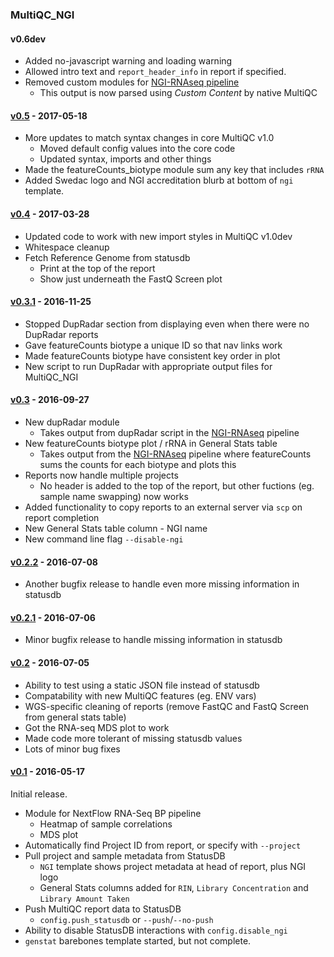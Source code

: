 ### MultiQC_NGI

#### v0.6dev
* Added no-javascript warning and loading warning
* Allowed intro text and `report_header_info` in report if specified.
* Removed custom modules for [NGI-RNAseq pipeline](https://github.com/SciLifeLab/NGI-RNAseq)
  * This output is now parsed using _Custom Content_ by native MultiQC

#### [v0.5](https://github.com/ewels/MultiQC_NGI/releases/tag/v0.5) - 2017-05-18
* More updates to match syntax changes in core MultiQC v1.0
  * Moved default config values into the core code
  * Updated syntax, imports and other things
* Made the featureCounts_biotype module sum any key that includes `rRNA`
* Added Swedac logo and NGI accreditation blurb at bottom of `ngi` template.

#### [v0.4](https://github.com/ewels/MultiQC_NGI/releases/tag/v0.4) - 2017-03-28
* Updated code to work with new import styles in MultiQC v1.0dev
* Whitespace cleanup
* Fetch Reference Genome from statusdb
  * Print at the top of the report
  * Show just underneath the FastQ Screen plot

#### [v0.3.1](https://github.com/ewels/MultiQC_NGI/releases/tag/v0.3.1) - 2016-11-25
* Stopped DupRadar section from displaying even when there were no DupRadar reports
* Gave featureCounts biotype a unique ID so that nav links work
* Made featureCounts biotype have consistent key order in plot
* New script to run DupRadar with appropriate output files for MultiQC_NGI

#### [v0.3](https://github.com/ewels/MultiQC_NGI/releases/tag/v0.3) - 2016-09-27
* New dupRadar module
  * Takes output from dupRadar script in the [NGI-RNAseq](https://github.com/SciLifeLab/NGI-RNAseq/) pipeline
* New featureCounts biotype plot / rRNA in General Stats table
  * Takes output from the [NGI-RNAseq](https://github.com/SciLifeLab/NGI-RNAseq/) pipeline
    where featureCounts sums the counts for each biotype and plots this
* Reports now handle multiple projects
  * No header is added to the top of the report, but other fuctions (eg. sample name swapping) now works
* Added functionality to copy reports to an external server via `scp` on report completion
* New General Stats table column - NGI name
* New command line flag `--disable-ngi`

#### [v0.2.2](https://github.com/ewels/MultiQC_NGI/releases/tag/v0.2.2) - 2016-07-08
* Another bugfix release to handle even more missing information in statusdb

#### [v0.2.1](https://github.com/ewels/MultiQC_NGI/releases/tag/v0.2.1) - 2016-07-06
* Minor bugfix release to handle missing information in statusdb

#### [v0.2](https://github.com/ewels/MultiQC_NGI/releases/tag/v0.2) - 2016-07-05
* Ability to test using a static JSON file instead of statusdb
* Compatability with new MultiQC features (eg. ENV vars)
* WGS-specific cleaning of reports (remove FastQC and FastQ Screen from general stats table)
* Got the RNA-seq MDS plot to work
* Made code more tolerant of missing statusdb values
* Lots of minor bug fixes

#### [v0.1](https://github.com/ewels/MultiQC_NGI/releases/tag/v0.1) - 2016-05-17
Initial release.
* Module for NextFlow RNA-Seq BP pipeline
  * Heatmap of sample correlations
  * MDS plot
* Automatically find Project ID from report, or specify with `--project`
* Pull project and sample metadata from StatusDB
  * `NGI` template shows project metadata at head of report, plus NGI logo
  * General Stats columns added for `RIN`, `Library Concentration` and `Library Amount Taken`
* Push MultiQC report data to StatusDB
  * `config.push_statusdb` or `--push`/`--no-push`
* Ability to disable StatusDB interactions with `config.disable_ngi`
* `genstat` barebones template started, but not complete.
